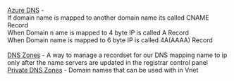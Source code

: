 <ins>Azure DNS</ins> -				
	If domain name is mapped to another domain name its called CNAME Record	<br/>
	When Domain n ame is mapped to 4 byte IP is called A Record				<br/>
	When Domain name is mapped to 6 byte IP is called 4A(AAAA) Record				<br/><br/>
<ins>DNS Zones</ins>	- A way to manage a recordset for our DNS mapping name to ip only after the name servers are updated in the registrar control panel				<br/>
<ins>Private DNS Zones</ins>	-	Domain names that can be used with in Vnet
